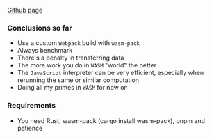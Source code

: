[Github page](https://mewhhaha.github.io/wasm-example)

### Conclusions so far
- Use a custom `Webpack` build with `wasm-pack`
- Always benchmark
- There's a penalty in transferring data
- The more work you do in `WASM` "world" the better
- The `JavaScript` interpreter can be very efficient, especially when rerunning the same or similar computation
- Doing all my primes in `WASM` for now on

### Requirements
- You need Rust, wasm-pack (cargo install wasm-pack), pnpm and patience